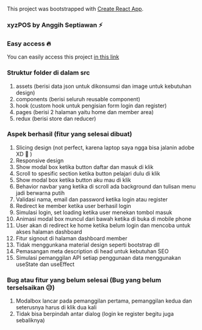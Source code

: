 This project was bootstrapped with [Create React App](https://github.com/facebook/create-react-app).

### xyzPOS by Anggih Septiawan ⚡

### Easy access 🔥

You can easily access this project [in this link](https://xyz-pos.vercel.app/)

### Struktur folder di dalam src

1. assets (berisi data json untuk dikonsumsi dan image untuk kebutuhan design)
2. components (berisi seluruh reusable component)
3. hook (custom hook untuk pengisian form login dan register)
4. pages (berisi 2 halaman yaitu home dan member area)
5. redux (berisi store dan reducer)

### Aspek berhasil (fitur yang selesai dibuat)

1. Slicing design (not perfect, karena laptop saya ngga bisa jalanin adobe XD 🙏 )
2. Responsive design
3. Show modal box ketika button daftar dan masuk di klik
4. Scroll to spesific section ketika button pelajari dulu di klik
5. Show modal box ketika button aku mau di klik
6. Behavior navbar yang ketika di scroll ada background dan tulisan menu jadi berwarna putih
7. Validasi nama, email dan password ketika login atau register
8. Redirect ke member ketika user berhasil login
9. Simulasi login, set loading ketika user menekan tombol masuk
10. Animasi modal box muncul dari bawah ketika di buka di mobile phone
11. User akan di redirect ke home ketika belum login dan mencoba untuk akses halaman dashboard
12. Fitur signout di halaman dashboard member
13. Tidak menggunkana material design seperti bootstrap dll
14. Pemasangan meta description di head untuk kebutuhan SEO
15. Simulasi pemanggilan API setiap penggunaan data menggunakan useState dan useEffect

### Bug atau fitur yang belum selesai (Bug yang belum terselsaikan 😥)

1. Modalbox lancar pada pemanggilan pertama, pemanggilan kedua dan seterusnya harus di klik dua kali
2. Tidak bisa berpindah antar dialog (login ke register begitu juga sebaliknya)

